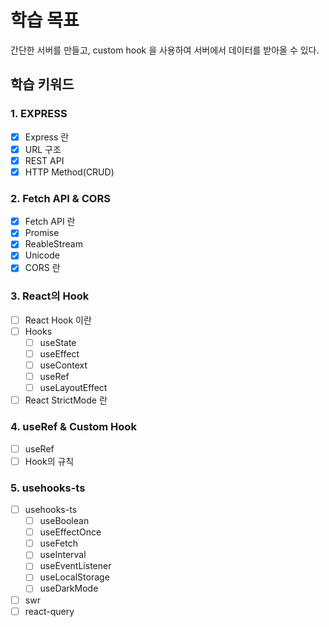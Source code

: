 # 학습 목표

간단한 서버를 만들고, custom hook 을 사용하여 서버에서 데이터를 받아올 수 있다.

## 학습 키워드

### 1. EXPRESS

- [x] Express 란
- [x] URL 구조
- [x] REST API
- [x] HTTP Method(CRUD)

### 2. Fetch API & CORS

- [x] Fetch API 란
- [x] Promise
- [x] ReableStream
- [x] Unicode
- [x] CORS 란

### 3. React의 Hook

- [ ] React Hook 이란
- [ ] Hooks
  - [ ] useState
  - [ ] useEffect
  - [ ] useContext
  - [ ] useRef
  - [ ] useLayoutEffect
- [ ] React StrictMode 란

### 4. useRef & Custom Hook

- [ ] useRef
- [ ] Hook의 규칙

### 5. usehooks-ts

- [ ] usehooks-ts
  - [ ] useBoolean
  - [ ] useEffectOnce
  - [ ] useFetch
  - [ ] useInterval
  - [ ] useEventListener
  - [ ] useLocalStorage
  - [ ] useDarkMode
- [ ] swr
- [ ] react-query
